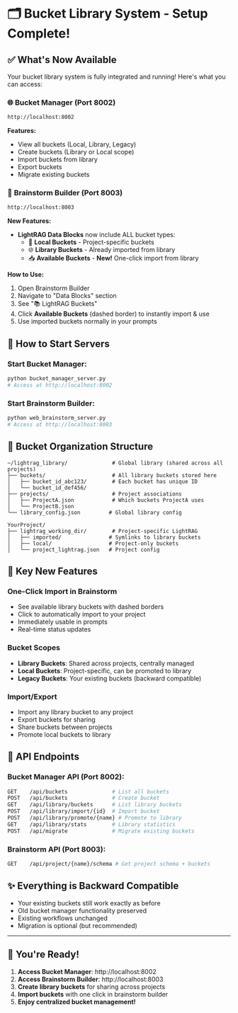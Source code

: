 # 🗂️ Bucket Library System - Setup Complete!

## ✅ What's Now Available

Your bucket library system is fully integrated and running! Here's what you can access:

### 🌐 **Bucket Manager** (Port 8002)
```bash
http://localhost:8002
```
**Features:**
- View all buckets (Local, Library, Legacy)
- Create buckets (Library or Local scope)
- Import buckets from library
- Export buckets
- Migrate existing buckets

### 📝 **Brainstorm Builder** (Port 8003) 
```bash
http://localhost:8003
```
**New Features:**
- **LightRAG Data Blocks** now include ALL bucket types:
  - 📁 **Local Buckets** - Project-specific buckets
  - 🌐 **Library Buckets** - Already imported from library
  - 📥 **Available Buckets** - **New!** One-click import from library

**How to Use:**
1. Open Brainstorm Builder
2. Navigate to "Data Blocks" section
3. See "📚 LightRAG Buckets" 
4. Click **Available Buckets** (dashed border) to instantly import & use
5. Use imported buckets normally in your prompts

## 🚀 **How to Start Servers**

### Start Bucket Manager:
```bash
python bucket_manager_server.py
# Access at http://localhost:8002
```

### Start Brainstorm Builder:  
```bash
python web_brainstorm_server.py
# Access at http://localhost:8003
```

## 📁 **Bucket Organization Structure**

```
~/lightrag_library/              # Global library (shared across all projects)
├── buckets/                     # All library buckets stored here
│   ├── bucket_id_abc123/        # Each bucket has unique ID
│   └── bucket_id_def456/
├── projects/                    # Project associations
│   ├── ProjectA.json            # Which buckets ProjectA uses
│   └── ProjectB.json
└── library_config.json         # Global library config

YourProject/
├── lightrag_working_dir/        # Project-specific LightRAG
│   ├── imported/               # Symlinks to library buckets
│   ├── local/                  # Project-only buckets
│   └── project_lightrag.json   # Project config
```

## 🎯 **Key New Features**

### **One-Click Import in Brainstorm**
- See available library buckets with dashed borders
- Click to automatically import to your project
- Immediately usable in prompts
- Real-time status updates

### **Bucket Scopes**
- **Library Buckets**: Shared across projects, centrally managed
- **Local Buckets**: Project-specific, can be promoted to library
- **Legacy Buckets**: Your existing buckets (backward compatible)

### **Import/Export**
- Import any library bucket to any project
- Export buckets for sharing
- Share buckets between projects
- Promote local buckets to library

## 🔧 **API Endpoints**

### Bucket Manager API (Port 8002):
```bash
GET    /api/buckets              # List all buckets  
POST   /api/buckets              # Create bucket
GET    /api/library/buckets      # List library buckets
POST   /api/library/import/{id}  # Import bucket
POST   /api/library/promote/{name} # Promote to library
GET    /api/library/stats        # Library statistics
POST   /api/migrate              # Migrate existing buckets
```

### Brainstorm API (Port 8003):
```bash
GET    /api/project/{name}/schema # Get project schema + buckets
```

## ✨ **Everything is Backward Compatible**

- Your existing buckets still work exactly as before
- Old bucket manager functionality preserved
- Existing workflows unchanged
- Migration is optional (but recommended)

---

## 🎉 **You're Ready!**

1. **Access Bucket Manager**: http://localhost:8002 
2. **Access Brainstorm Builder**: http://localhost:8003
3. **Create library buckets** for sharing across projects
4. **Import buckets** with one click in brainstorm builder
5. **Enjoy centralized bucket management!**